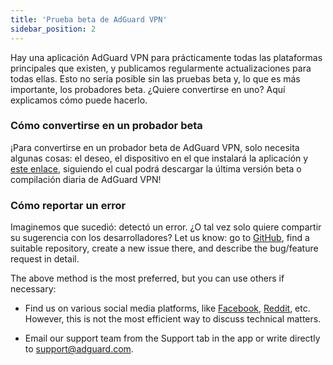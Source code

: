 ```yaml
---
title: 'Prueba beta de AdGuard VPN'
sidebar_position: 2
---
```


Hay una aplicación AdGuard VPN para prácticamente todas las plataformas principales que existen, y publicamos regularmente actualizaciones para todas ellas. Esto no sería posible sin las pruebas beta y, lo que es más importante, los probadores beta. ¿Quiere convertirse en uno? Aquí explicamos cómo puede hacerlo.

### Cómo convertirse en un probador beta

¡Para convertirse en un probador beta de AdGuard VPN, solo necesita algunas cosas: el deseo, el dispositivo en el que instalará la aplicación y [este enlace](https://adguard-vpn.com/en/beta.html), siguiendo el cual podrá descargar la última versión beta o compilación diaria de AdGuard VPN!

### Cómo reportar un error

Imaginemos que sucedió: detectó un error. ¿O tal vez solo quiere compartir su sugerencia con los desarrolladores? Let us know: go to [GitHub](https://github.com/AdguardTeam/), find a suitable repository, create a new issue there, and describe the bug/feature request in detail.

The above method is the most preferred, but you can use others if necessary:

- Find us on various social media platforms, like [Facebook](https://www.facebook.com/AdguardEn/), [Reddit](https://www.reddit.com/r/Adguard/), etc. However, this is not the most efficient way to discuss technical matters.

- Email our support team from the Support tab in the app or write directly to [support@adguard.com](mailto:support@adguard.com).
